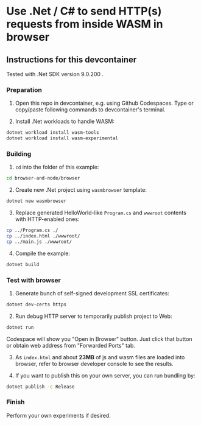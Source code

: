 # Use .Net / C# to send HTTP(s) requests from inside WASM in browser

## Instructions for this devcontainer

Tested with .Net SDK version 9.0.200 .

### Preparation

1. Open this repo in devcontainer, e.g. using Github Codespaces.
   Type or copy/paste following commands to devcontainer's terminal.

2. Install .Net workloads to handle WASM:

```sh
dotnet workload install wasm-tools
dotnet workload install wasm-experimental
```

### Building

1. `cd` into the folder of this example:

```sh
cd browser-and-node/browser
```

2. Create new .Net project using `wasmbrowser` template:

```sh
dotnet new wasmbrowser
```

3. Replace generated HelloWorld-like `Program.cs` and `wwwroot` contents with HTTP-enabled ones:

```sh
cp ../Program.cs ./
cp ../index.html ./wwwroot/
cp ../main.js ./wwwroot/
```

4. Compile the example:

```sh
dotnet build
```

### Test with browser

1. Generate bunch of self-signed development SSL certificates:

```sh
dotnet dev-certs https
```

2. Run debug HTTP server to temporarily publish project to Web:

```sh
dotnet run
```

Codespace will show you "Open in Browser" button. Just click that button or
obtain web address from "Forwarded Ports" tab.

3. As `index.html` and about **23MB** of js and wasm files are loaded into browser, refer to browser developer console
   to see the results.


4. If you want to publish this on your own server, you can run bundling by:

```sh
dotnet publish -c Release
```

### Finish

Perform your own experiments if desired.
